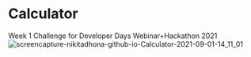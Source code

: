 # Calculator
Week 1 Challenge for Developer Days Webinar+Hackathon 2021
![screencapture-nikitadhona-github-io-Calculator-2021-09-01-14_11_01](https://user-images.githubusercontent.com/72863753/131640893-96ad4a77-71f3-425c-bce6-6dfd6f5ac0a7.png)
